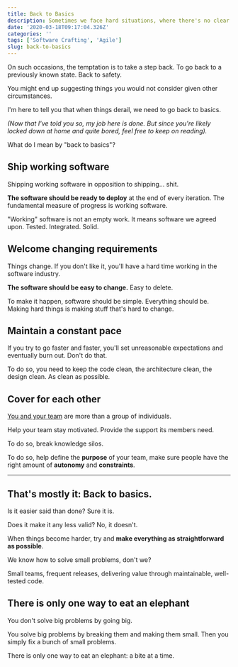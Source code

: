 ```yaml
---
title: Back to Basics
description: Sometimes we face hard situations, where there's no clear path or direction. Actually, we might not even have a clear goal.
date: '2020-03-18T09:17:04.326Z'
categories: ''
tags: ['Software Crafting', 'Agile']
slug: back-to-basics
---
```


On such occasions, the temptation is to take a step back. To go back to a previously known state. Back to safety.

You might end up suggesting things you would not consider given other circumstances.

I'm here to tell you that when things derail, we need to go back to basics.

*(Now that I've told you so, my job here is done. But since you're likely locked down at home and quite bored, feel free to keep on reading).*

What do I mean by "back to basics"?

## Ship working software

Shipping working software in opposition to shipping... shit.

**The software should be ready to deploy** at the end of every iteration. The fundamental measure of progress is working software.

"Working" software is not an empty work. It means software we agreed upon. Tested. Integrated. Solid.

## Welcome changing requirements

Things change. If you don't like it, you'll have a hard time working in the software industry.

**The software should be easy to change.** Easy to delete.

To make it happen, software should be simple. Everything should be. Making hard things is making stuff that's hard to change.

## Maintain a constant pace

If you try to go faster and faster, you'll set unreasonable expectations and eventually burn out. Don't do that.

To do so, you need to keep the code clean, the architecture clean, the design clean. As clean as possible.

## Cover for each other

[You and your team](https://afontcu.dev/power-to-the-teams/) are more than a group of individuals.

Help your team stay motivated. Provide the support its members need.

To do so, break knowledge silos.

To do so, help define the **purpose** of your team, make sure people have the right amount of **autonomy** and **constraints**.

---

## That's mostly it: Back to basics.

Is it easier said than done? Sure it is.

Does it make it any less valid? No, it doesn't.

When things become harder, try and **make everything as straightforward as possible**. 

We know how to solve small problems, don't we?

Small teams, frequent releases, delivering value through maintainable, well-tested code.

## There is only one way to eat an elephant

You don't solve big problems by going big.

You solve big problems by breaking them and making them small. Then you simply fix a bunch of small problems.

There is only one way to eat an elephant: a bite at a time.
